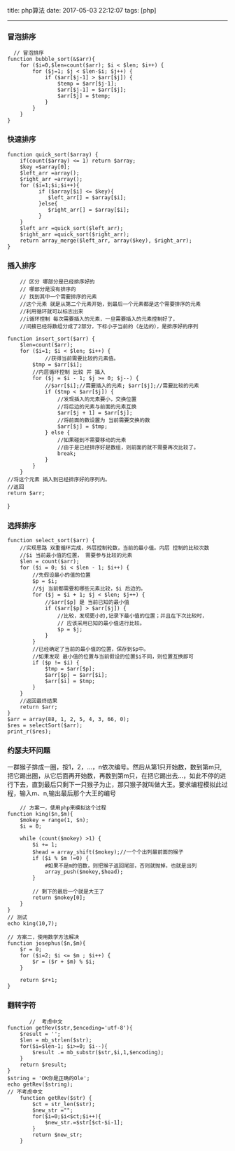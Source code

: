 title: php算法
date: 2017-05-03 22:12:07 
tags: [php]

---

### 冒泡排序

	  // 冒泡排序
    function bubble_sort(&$arr){
        for ($i=0,$len=count($arr); $i < $len; $i++) {
            for ($j=1; $j < $len-$i; $j++) {
                if ($arr[$j-1] > $arr[$j]) {
                    $temp = $arr[$j-1];
                    $arr[$j-1] = $arr[$j];
                    $arr[$j] = $temp;
                }
            }
        }
    }
### 快速排序

	function quick_sort($array) {
		if(count($array) <= 1) return $array;
		$key =$array[0];
		$left_arr =array();
		$right_arr =array();
		for ($i=1;$i;$i++){      
		      if ($array[$i] <= $key){
		         $left_arr[] = $array[$i];
		      }else{   
		         $right_arr[] = $array[$i];
		      }
		}
		$left_arr =quick_sort($left_arr);
		$right_arr =quick_sort($right_arr);
		return array_merge($left_arr, array($key), $right_arr);
	}

### 插入排序

		// 区分 哪部分是已经排序好的
	    // 哪部分是没有排序的
	    // 找到其中一个需要排序的元素
	    //这个元素 就是从第二个元素开始，到最后一个元素都是这个需要排序的元素
	    //利用循环就可以标志出来
	    //i循环控制 每次需要插入的元素，一旦需要插入的元素控制好了，
	    //间接已经将数组分成了2部分，下标小于当前的（左边的），是排序好的序列
	    
	function insert_sort($arr) {
	    $len=count($arr);
	    for ($i=1; $i < $len; $i++) {
		        //获得当前需要比较的元素值。
	        $tmp = $arr[$i];
	        //内层循环控制 比较 并 插入
	        for ($j = $i - 1; $j >= 0; $j--) {
	            //$arr[$i];//需要插入的元素; $arr[$j];//需要比较的元素
	            if ($tmp < $arr[$j]) {
	                //发现插入的元素要小，交换位置
	                //将后边的元素与前面的元素互换
	                $arr[$j + 1] = $arr[$j];
	                //将前面的数设置为 当前需要交换的数
	                $arr[$j] = $tmp;
	            } else {
	                //如果碰到不需要移动的元素
	                //由于是已经排序好是数组，则前面的就不需要再次比较了。
	                break;
	            }
	        }
	    }
    //将这个元素 插入到已经排序好的序列内。
    //返回
    return $arr;
}

### 选择排序


	function select_sort($arr) {
	    //实现思路 双重循环完成，外层控制轮数，当前的最小值。内层 控制的比较次数
	    //$i 当前最小值的位置， 需要参与比较的元素
	    $len = count($arr);
	    for ($i = 0; $i < $len - 1; $i++) {
	        //先假设最小的值的位置
	        $p = $i;
	        //$j 当前都需要和哪些元素比较，$i 后边的。
	        for ($j = $i + 1; $j < $len; $j++) {
	            //$arr[$p] 是 当前已知的最小值
	            if ($arr[$p] > $arr[$j]) {
	                //比较，发现更小的,记录下最小值的位置；并且在下次比较时，
	                // 应该采用已知的最小值进行比较。
	                $p = $j;
	            }
	        }
	        //已经确定了当前的最小值的位置，保存到$p中。
	        //如果发现 最小值的位置与当前假设的位置$i不同，则位置互换即可
	        if ($p != $i) {
	            $tmp = $arr[$p];
	            $arr[$p] = $arr[$i];
	            $arr[$i] = $tmp;
	        }
	    }
	    //返回最终结果
	    return $arr;
	}
	$arr = array(88, 1, 2, 5, 4, 3, 66, 0);
	$res = selectSort($arr);
	print_r($res);

### 约瑟夫环问题 ###
一群猴子排成一圈，按1，2，...，n依次编号。然后从第1只开始数，数到第m只,把它踢出圈，从它后面再开始数，再数到第m只，在把它踢出去...，如此不停的进行下去，直到最后只剩下一只猴子为止，那只猴子就叫做大王。要求编程模拟此过程，输入m、n,输出最后那个大王的编号

		// 方案一，使用php来模拟这个过程
    function king($n,$m){
        $mokey = range(1, $n);
        $i = 0;

        while (count($mokey) >1) {
            $i += 1;
            $head = array_shift($mokey);//一个个出列最前面的猴子
            if ($i % $m !=0) {
                #如果不是m的倍数，则把猴子返回尾部，否则就抛掉，也就是出列
                array_push($mokey,$head);
            }

            // 剩下的最后一个就是大王了
            return $mokey[0];
        }
    }
    // 测试
    echo king(10,7);

    // 方案二，使用数学方法解决
    function josephus($n,$m){
        $r = 0;
        for ($i=2; $i <= $m ; $i++) {
            $r = ($r + $m) % $i;
        }

        return $r+1;
    }
### 翻转字符

		   //  考虑中文
	function getRev($str,$encoding='utf-8'){
        $result = '';
        $len = mb_strlen($str);
        for($i=$len-1; $i>=0; $i--){
            $result .= mb_substr($str,$i,1,$encoding);
        }
        return $result;
    }
    $string = 'OK你是正确的Ole';
    echo getRev($string);
	// 不考虑中文
		function getRev($str) {
			$ct = str_len($str);
			$new_str ="";
			for($i=0;$i<$ct;$i++){
				$new_str.=$str[$ct-$i-1];
			}
			return $new_str;
		}